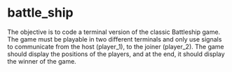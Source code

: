 # battle_ship

The objective is to code a terminal version of the classic Battleship game. The game must be playable in two different terminals and only use signals to communicate from the host (player_1), to the joiner (player_2). The game should display the positions of the players, and at the end, it should display the winner of the game.
